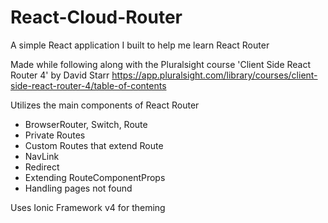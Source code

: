 # React-Cloud-Router

A simple React application I built to help me learn React Router

Made while following along with the Pluralsight course 'Client Side React Router 4' by David Starr
https://app.pluralsight.com/library/courses/client-side-react-router-4/table-of-contents

Utilizes the main components of React Router
* BrowserRouter, Switch, Route
* Private Routes
* Custom Routes that extend Route
* NavLink
* Redirect
* Extending RouteComponentProps
* Handling pages not found

Uses Ionic Framework v4 for theming
